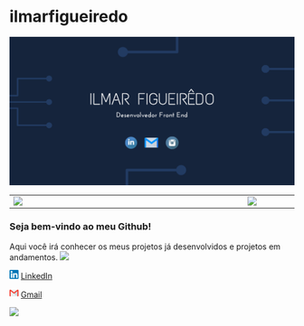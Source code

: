# ilmarfigueiredo

![Alt Text](https://github.com/ilmar-figueiredo/ilmarfigueiredo/blob/main/Ilmar%20Figueir%C3%AAdo%20(3).png)


<center>
<table>
    <tr>
        <td><img width="400px" align="left" src="https://github-readme-stats.vercel.app/api/top-langs/?username=ilmar-figueiredo&hide=html&layout=compact&theme=buefy" /></td>
        <td><img width="495px" align="left" src="https://github-readme-stats.vercel.app/api?username=ilmar-figueiredo&theme=buefy"/></td>
    </tr>   
</table>
</center>  

### Seja bem-vindo ao meu Github! 
Aqui você irá conhecer os meus projetos já desenvolvidos e projetos em andamentos.
<img src="https://raw.githubusercontent.com/iampavangandhi/iampavangandhi/master/gifs/Hi.gif" width="30px"></h2>

<a href="https://www.linkedin.com/in/ilmar-figueirêdo-91b9b4a4"><img src="https://github.com/ilmar-figueiredo/ilmarfigueiredo/blob/main/linkedin.png" width="16"></img></a> [LinkedIn](https://www.linkedin.com/in/ilmar-figueirêdo-91b9b4a4)  

<a href="https://www.linkedin.com/in/ilmar-figueirêdo-91b9b4a4"><img src="https://github.com/ilmar-figueiredo/ilmarfigueiredo/blob/main/gmail.png" width="16"></img></a> [Gmail](https://www.linkedin.com/in/ilmar-figueirêdo-91b9b4a4)  


![](https://komarev.com/ghpvc/?username=ilmar-figueiredo&color=blue&style=flat)
